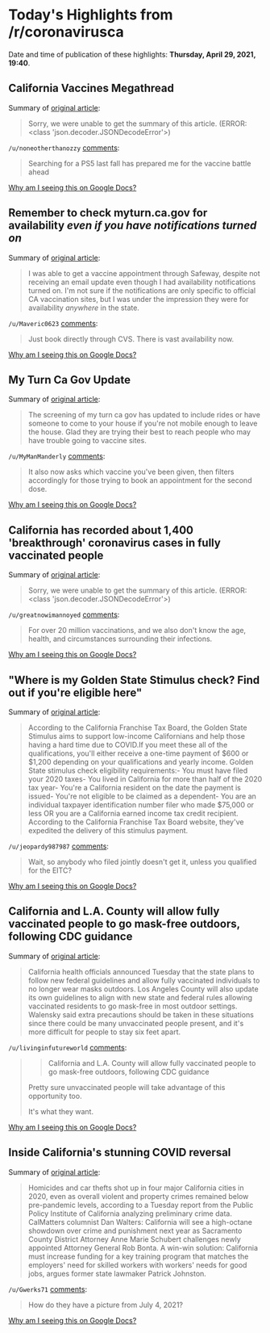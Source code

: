 # Today's Highlights from /r/coronavirusca

Date and time of publication of these highlights: **Thursday, April 29, 2021, 19:40**.

## California Vaccines Megathread

Summary of [original article](https://www.reddit.com/r/CoronavirusCA/comments/l35yck/california_vaccines_megathread/):

> Sorry, we were unable to get the summary of this article. (ERROR: <class 'json.decoder.JSONDecodeError'>)

`/u/noneotherthanozzy` [comments](https://www.reddit.com/r/CoronavirusCA/comments/l35yck/california_vaccines_megathread/):

> Searching for a PS5 last fall has prepared me for the vaccine battle ahead

[Why am I seeing this on Google Docs?](https://docs.google.com/document/d/1Dc6We63vOXIZsc0op-Bt4abqkYjXzOigalQqFxmvvbM/edit?usp=sharing)

## Remember to check myturn.ca.gov for availability *even if you have notifications turned on*

Summary of [original article](https://www.reddit.com/r/CoronavirusCA/comments/n1875v/remember_to_check_myturncagov_for_availability/):

> I was able to get a vaccine appointment through Safeway, despite not receiving an email update even though I had availability notifications turned on. I'm not sure if the notifications are only specific to official CA vaccination sites, but I was under the impression they were for availability *anywhere* in the state.

`/u/Maveric0623` [comments](https://www.reddit.com/r/CoronavirusCA/comments/n1875v/remember_to_check_myturncagov_for_availability/):

> Just book directly through CVS. There is vast availability now.

[Why am I seeing this on Google Docs?](https://docs.google.com/document/d/1Dc6We63vOXIZsc0op-Bt4abqkYjXzOigalQqFxmvvbM/edit?usp=sharing)

## My Turn Ca Gov Update

Summary of [original article](https://www.reddit.com/r/CoronavirusCA/comments/n0x7jq/my_turn_ca_gov_update/):

> The screening of my turn ca gov has updated to include rides or have someone to come to your house if you're not mobile enough to leave the house. Glad they are trying their best to reach people who may have trouble going to vaccine sites.

`/u/MyManManderly` [comments](https://www.reddit.com/r/CoronavirusCA/comments/n0x7jq/my_turn_ca_gov_update/):

> It also now asks which vaccine you've been given, then filters accordingly for those trying to book an appointment for the second dose.

[Why am I seeing this on Google Docs?](https://docs.google.com/document/d/1Dc6We63vOXIZsc0op-Bt4abqkYjXzOigalQqFxmvvbM/edit?usp=sharing)

## California has recorded about 1,400 'breakthrough' coronavirus cases in fully vaccinated people

Summary of [original article](https://www.sfchronicle.com/news/article/California-has-recorded-about-1-400-16132924.php):

> Sorry, we were unable to get the summary of this article. (ERROR: <class 'json.decoder.JSONDecodeError'>)

`/u/greatnowimannoyed` [comments](https://www.reddit.com/r/CoronavirusCA/comments/n0m7ao/california_has_recorded_about_1400_breakthrough/):

> For over 20 million vaccinations, and we also don't know the age, health, and circumstances surrounding their infections.

[Why am I seeing this on Google Docs?](https://docs.google.com/document/d/1Dc6We63vOXIZsc0op-Bt4abqkYjXzOigalQqFxmvvbM/edit?usp=sharing)

## "Where is my Golden State Stimulus check? Find out if you're eligible here"

Summary of [original article](http://abc7.com/community-events/where-is-my-golden-state-stimulus-check/10560416/):

> According to the California Franchise Tax Board, the Golden State Stimulus aims to support low-income Californians and help those having a hard time due to COVID.If you meet these all of the qualifications, you'll either receive a one-time payment of $600 or $1,200 depending on your qualifications and yearly income. Golden State stimulus check eligibility requirements:- You must have filed your 2020 taxes- You lived in California for more than half of the 2020 tax year- You're a California resident on the date the payment is issued- You're not eligible to be claimed as a dependent- You are an individual taxpayer identification number filer who made $75,000 or less OR you are a California earned income tax credit recipient. According to the California Franchise Tax Board website, they've expedited the delivery of this stimulus payment.

`/u/jeopardy987987` [comments](https://www.reddit.com/r/CoronavirusCA/comments/n1dpjl/where_is_my_golden_state_stimulus_check_find_out/):

> Wait, so anybody who filed jointly doesn't get it, unless you qualified for the EITC?

[Why am I seeing this on Google Docs?](https://docs.google.com/document/d/1Dc6We63vOXIZsc0op-Bt4abqkYjXzOigalQqFxmvvbM/edit?usp=sharing)

## California and L.A. County will allow fully vaccinated people to go mask-free outdoors, following CDC guidance

Summary of [original article](https://ktla.com/news/local-news/california-plans-to-follow-federal-guidelines-and-soon-allow-those-fully-vaccinated-to-go-mask-free-outdoors/):

> California health officials announced Tuesday that the state plans to follow new federal guidelines and allow fully vaccinated individuals to no longer wear masks outdoors. Los Angeles County will also update its own guidelines to align with new state and federal rules allowing vaccinated residents to go mask-free in most outdoor settings. Walensky said extra precautions should be taken in these situations since there could be many unvaccinated people present, and it's more difficult for people to stay six feet apart.

`/u/livinginfutureworld` [comments](https://www.reddit.com/r/CoronavirusCA/comments/n06za1/california_and_la_county_will_allow_fully/):

> >California and L.A. County will allow fully vaccinated people to go mask-free outdoors, following CDC guidance
> 
> Pretty sure unvaccinated people will take advantage of this opportunity too.
> 
> It's what they want.

[Why am I seeing this on Google Docs?](https://docs.google.com/document/d/1Dc6We63vOXIZsc0op-Bt4abqkYjXzOigalQqFxmvvbM/edit?usp=sharing)

## Inside California's stunning COVID reversal

Summary of [original article](https://calmatters.org/newsletters/whatmatters/2021/04/california-covid-reversal/):

> Homicides and car thefts shot up in four major California cities in 2020, even as overall violent and property crimes remained below pre-pandemic levels, according to a Tuesday report from the Public Policy Institute of California analyzing preliminary crime data. CalMatters columnist Dan Walters: California will see a high-octane showdown over crime and punishment next year as Sacramento County District Attorney Anne Marie Schubert challenges newly appointed Attorney General Rob Bonta. A win-win solution: California must increase funding for a key training program that matches the employers' need for skilled workers with workers' needs for good jobs, argues former state lawmaker Patrick Johnston.

`/u/Gwerks71` [comments](https://www.reddit.com/r/CoronavirusCA/comments/n0gauq/inside_californias_stunning_covid_reversal/):

> How do they have a picture from July 4, 2021?

[Why am I seeing this on Google Docs?](https://docs.google.com/document/d/1Dc6We63vOXIZsc0op-Bt4abqkYjXzOigalQqFxmvvbM/edit?usp=sharing)

